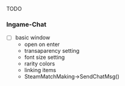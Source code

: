 TODO


### Ingame-Chat
- [ ] basic window
  - open on enter
  - transaparency setting
  - font size setting
  - rarity colors
  - linking items
  - SteamMatchMaking->SendChatMsg()

